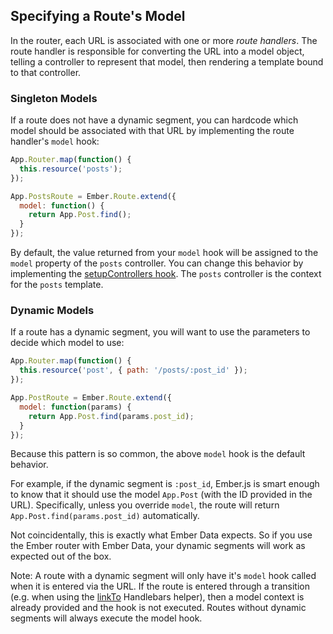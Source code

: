 ## Specifying a Route's Model

In the router, each URL is associated with one or more _route handlers_.
The route handler is responsible for converting the URL into a model
object, telling a controller to represent that model, then rendering a
template bound to that controller.

### Singleton Models

If a route does not have a dynamic segment, you can hardcode which model
should be associated with that URL by implementing the route handler's
`model` hook:

```js
App.Router.map(function() {
  this.resource('posts');
});

App.PostsRoute = Ember.Route.extend({
  model: function() {
    return App.Post.find();
  }
});
```

By default, the value returned from your `model` hook will be assigned
to the `model` property of the `posts` controller. You can change this
behavior by implementing the [setupControllers hook][1]. The `posts`
controller is the context for the `posts` template.

[1]: /guides/routing/setting-up-a-controller

### Dynamic Models


If a route has a dynamic segment, you will want to use the parameters to
decide which model to use:

```js
App.Router.map(function() {
  this.resource('post', { path: '/posts/:post_id' });
});

App.PostRoute = Ember.Route.extend({
  model: function(params) {
    return App.Post.find(params.post_id);
  }
});
```

Because this pattern is so common, the above `model` hook is the
default behavior.

For example, if the dynamic segment is `:post_id`, Ember.js is smart
enough to know that it should use the model `App.Post` (with the ID
provided in the URL). Specifically, unless you override `model`, the route will
return `App.Post.find(params.post_id)` automatically.

Not coincidentally, this is exactly what Ember Data expects. So if you
use the Ember router with Ember Data, your dynamic segments will work
as expected out of the box.

Note: A route with a dynamic segment will only have it's `model` hook called
when it is entered via the URL. If the route is entered through a transition
(e.g. when using the [linkTo][2] Handlebars helper), then a model context is
already provided and the hook is not executed. Routes without dynamic segments
will always execute the model hook.

[2]: /guides/templates/links
